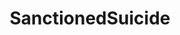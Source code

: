 ---
title: SanctionedSuicide
crosslinks:
- antinatalism
- SuicideWatch
- methodsforsuicide
- depression
- AskReddit
- suicidenotes
- TrueSanctionedSuicide
- DarkNetMarkets
- 2meirl4meirl
- ShrugLifeSyndicate
- todayilearned
- askscience
- xkcd
- SuicideLaws
- ForeverAlone
- LateStageCapitalism
- autotldr
- 2meirl42meirl4meirl
- science
- pics
---